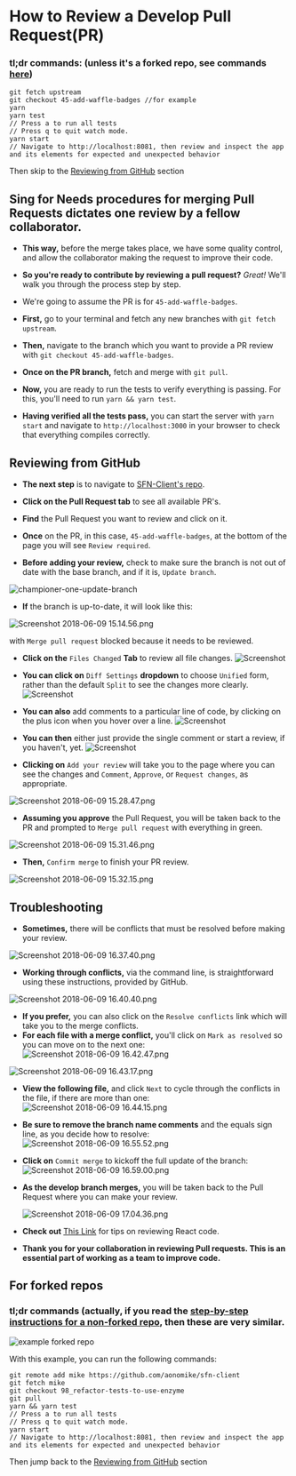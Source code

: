 # How to Review a Develop Pull Request(PR)
### tl;dr commands: (unless it's a forked repo, see commands [here](#for-forked-repos))
```
git fetch upstream
git checkout 45-add-waffle-badges //for example
yarn
yarn test
// Press a to run all tests
// Press q to quit watch mode.
yarn start
// Navigate to http://localhost:8081, then review and inspect the app and its elements for expected and unexpected behavior
```

Then skip to the [Reviewing from GitHub](#reviewing-from-github) section

## Sing for Needs procedures for merging Pull Requests dictates one review by a fellow collaborator.
  * **This way,** before the merge takes place, we have some quality control, and allow the collaborator making the request to improve their code.  

  * **So you're ready to contribute by reviewing a pull request?** *Great!* We'll walk you through the process step by step.

  * We're going to assume the PR is for `45-add-waffle-badges`.

  * **First,** go to your terminal and fetch any new branches with `git fetch upstream`.

  * **Then,** navigate to the branch which you want to provide a PR review with `git checkout 45-add-waffle-badges`.

  * **Once on the PR branch,** fetch and merge with `git pull`.

  * **Now,** you are ready to run the tests to verify everything is passing. For this, you'll need to run `yarn && yarn test`.

  * **Having verified all the tests pass,** you can start the server with `yarn start` and navigate to `http://localhost:3000` in your browser to check that everything compiles correctly.

## Reviewing from GitHub
  * **The next step** is to navigate to  [SFN-Client's repo](https://github.com/AgileVentures/sfn-client).

  * **Click on the Pull Request tab** to see all available PR's.

  * **Find** the Pull Request you want to review and click on it.

  * **Once** on the PR, in this case, `45-add-waffle-badges`, at the bottom of the page you will see `Review required`.

  * **Before adding your review,** check to make sure the branch is not out of date with the base branch, and if it is, `Update branch`.  

  ![championer-one-update-branch](https://dl.dropbox.com/s/b2tliy2md6vwlns/championer-one-update-branch.png?dl=0)

  * **If** the branch is up-to-date, it will look like this:

  ![Screenshot 2018-06-09 15.14.56.png](https://waffleio-direct-uploads-production.s3.amazonaws.com/uploads/57e387b76082a50f00d31003/125516c66e82c728ace21e0d46db978826878dba87e6ab03f60da1cc6416713e795de37a25cbb27cf1172d43434d0eee1e020a17b8eb8339a3e43c71895f58ead0695926cf6911acb08b17b606ba20de5d99a4fedb1294b7607caddecd5d340c041183fe5837a89c43ca59f64be8485cb65e.png)

  with `Merge pull request` blocked because it needs to be reviewed.

  * **Click on the** `Files Changed` **Tab** to review all file changes.
  ![Screenshot](https://user-images.githubusercontent.com/11988089/52914523-5523d780-32c1-11e9-9564-cf51bab924a6.png)

  * **You can click on** `Diff Settings` **dropdown** to choose `Unified` form, rather than the default `Split` to see the changes more clearly.
  ![Screenshot](https://user-images.githubusercontent.com/11988089/52914564-e430ef80-32c1-11e9-81ce-99142cd222a6.png)

  * **You can also** add comments to a particular line of code, by clicking on the plus icon when you hover over a line.
  ![Screenshot](https://user-images.githubusercontent.com/11988089/52914657-08410080-32c3-11e9-9a0f-b73a891acf44.png)

  * **You can then** either just provide the single comment or start a review, if you haven't, yet.
  ![Screenshot](https://user-images.githubusercontent.com/11988089/52914665-2444a200-32c3-11e9-95d3-113a56dc4884.png)

  * **Clicking on** `Add your review` will take you to the page where you can see the changes and `Comment`, `Approve`, or `Request changes`, as appropriate.

  ![Screenshot 2018-06-09 15.28.47.png](https://waffleio-direct-uploads-production.s3.amazonaws.com/uploads/57e387b76082a50f00d31003/125516c66e82c728ace21e0d46db978826878dba87e6ab03f60da1cc6416713e795de37a25cbb170f1162c43434d0eee1e020a17b8eb8339a3e43c71895f58ead0695926cf6911acb08b17b606ba20de5d99a4fedb1294b7607caddecd5d340c041183fe5837a89c43ca59f64be84c57b65e.png)

  * **Assuming you approve** the Pull Request, you will be taken back to the PR and prompted to `Merge pull request` with everything in green.

  ![Screenshot 2018-06-09 15.31.46.png](https://waffleio-direct-uploads-production.s3.amazonaws.com/uploads/57e387b76082a50f00d31003/125516c66e82c728ace21e0d46db978826878dba87e6ab03f60da1cc6416713e795de37a25cbb079f1162d43434d0eee1e020a17b8eb8339a3e43c71895f58ead0695926cf6911acb08b17b606ba20de5d99a4fedb1294b7607caddecd5d340c041083fe5837a89c43ca59f64ae14450b65e.png)

  * **Then,** `Confirm merge` to finish your PR review.

  ![Screenshot 2018-06-09 15.32.15.png](https://waffleio-direct-uploads-production.s3.amazonaws.com/uploads/57e387b76082a50f00d31003/125516c66e82c728ace21e0d46db978826878dba87e6ab03f60da1cc6416713e795de37a25cbb07af1132e43434d0eee1e020a17b8eb8339a3e43c71895f58ead0695926cf6911acb08b17b606ba20de5d99a4fedb1294b7607caddecd5d340c041183fe5837a89c43ca59f64be84a51b65e.png)
## Troubleshooting  
  * **Sometimes,** there will be conflicts that must be resolved before making your review.

  ![Screenshot 2018-06-09 16.37.40.png](https://waffleio-direct-uploads-production.s3.amazonaws.com/uploads/57e387b76082a50f00d31003/125516c66e82c728ace21e0d46db978826878dba87e6ab03f60da1cc6416713e795de37a26cbb07ff1162b43434d0eee1e020a17b8eb8339a3e43c71895f58ead0695926cf6911acb08b17b606ba20de5d99a4fedb1294b7607caddecd5d340c041083fe5837a89c43ca59f64be84c54b65e.png)

  * **Working through conflicts,** via the command line, is straightforward using these instructions, provided by GitHub.

  ![Screenshot 2018-06-09 16.40.40.png](https://waffleio-direct-uploads-production.s3.amazonaws.com/uploads/57e387b76082a50f00d31003/125516c66e82c728ace21e0d46db978826878dba87e6ab03f60da1cc6416713e795de37a26cbb778f1162b43434d0eee1e020a17b8eb8339a3e43c71895f58ead0695926cf6911acb08b17b606ba20de5d99a4fedb1294b7607caddecd5d340c041183fe5837a89c43ca59f64be84456b65e.png)

  * **If you prefer,** you can also click on the `Resolve conflicts` link which will take you to the merge conflicts.
  * **For each file with a merge conflict,** you'll click on `Mark as resolved` so you can move on to the next one:
  ![Screenshot 2018-06-09 16.42.47.png](https://waffleio-direct-uploads-production.s3.amazonaws.com/uploads/57e387b76082a50f00d31003/125516c66e82c728ace21e0d46db978826878dba87e6ab03f60da1cc6416713e795de37a26cbb77af1162c43434d0eee1e020a17b8eb8339a3e43c71895f58ead0695926cf6911acb08b17b606ba20de5d99a4fedb1294b7607caddecd5d340c041183fe5837a89c43ca59f64be84b50b65e.png)

  ![Screenshot 2018-06-09 16.43.17.png](https://waffleio-direct-uploads-production.s3.amazonaws.com/uploads/57e387b76082a50f00d31003/125516c66e82c728ace21e0d46db978826878dba87e6ab03f60da1cc6416713e795de37a26cbb77bf1132c43434d0eee1e020a17b8eb8339a3e43c71895f58ead0695926cf6911acb08b17b606ba20de5d99a4fedb1294b7607caddecd5d340c041183fe5837a89c43ca59f64be84450b65e.png)

  * **View the following file,** and click `Next` to cycle through the conflicts in the file, if there are more than one:
  ![Screenshot 2018-06-09 16.44.15.png](https://waffleio-direct-uploads-production.s3.amazonaws.com/uploads/57e387b76082a50f00d31003/125516c66e82c728ace21e0d46db978826878dba87e6ab03f60da1cc6416713e795de37a26cbb77cf1132e43434d0eee1e020a17b8eb8339a3e43c71895f58ead0695926cf6911acb08b17b606ba20de5d99a4fedb1294b7607caddecd5d340c041083fe5837a89c43ca59f64be8445db65e.png)

  * **Be sure to remove the branch name comments** and the equals sign line, as you decide how to resolve:
  ![Screenshot 2018-06-09 16.55.52.png](https://waffleio-direct-uploads-production.s3.amazonaws.com/uploads/57e387b76082a50f00d31003/125516c66e82c728ace21e0d46db978826878dba87e6ab03f60da1cc6416713e795de37a26cbb67df1172943434d0eee1e020a17b8eb8339a3e43c71895f58ead0695926cf6911acb08b17b606ba20de5d99a4fedb1294b7607caddecd5d340c041083fe5837a89c43ca59f64ae14452b65e.png)
  
  * **Click on** `Commit merge` to kickoff the full update of the branch:
  ![Screenshot 2018-06-09 16.59.00.png](https://waffleio-direct-uploads-production.s3.amazonaws.com/uploads/57e387b76082a50f00d31003/125516c66e82c728ace21e0d46db978826878dba87e6ab03f60da1cc6416713e795de37a26cbb671f1122b43434d0eee1e020a17b8eb8339a3e43c71895f58ead0695926cf6911acb08b17b606ba20de5d99a4fedb1294b7607caddecd5d340c041e83fe5837a89c43ca59f64be84952b65e.png)

* **As the develop branch merges,** you will be taken back to the Pull Request where you can make your review.

  ![Screenshot 2018-06-09 17.04.36.png](https://waffleio-direct-uploads-production.s3.amazonaws.com/uploads/57e387b76082a50f00d31003/125516c66e82c728ace21e0d46db978826878dba87e6ab03f60da1cc6416713e795de37a27cbb37cf1112d43434d0eee1e020a17b8eb8339a3e43c71895f58ead0695926cf6911acb08b17b606ba20de5d99a4fedb1294b7607caddecd5d340c041083fe5837a89c43ca59f64ae1445db65e.png)

* **Check out** [This Link](https://medium.com/@muthuks/here-is-the-checklist-for-reviewing-your-own-react-code-17c03761ac38) for tips on reviewing React code.

* **Thank you for your collaboration in reviewing Pull requests. This is an essential part of working as a team to improve code.**
 

## For forked repos
### tl;dr commands (actually, if you read the [step-by-step instructions for a non-forked repo](#sing-for-needs-procedures-for-merging-pull-requests-dictates-one-review-by-a-fellow-collaborator), then these are very similar.

![example forked repo](https://user-images.githubusercontent.com/11988089/54495511-522a0000-48dc-11e9-9c31-90f56af1105e.png)

With this example, you can run the following commands:
```
git remote add mike https://github.com/aonomike/sfn-client
git fetch mike
git checkout 98_refactor-tests-to-use-enzyme
git pull
yarn && yarn test
// Press a to run all tests
// Press q to quit watch mode.
yarn start
// Navigate to http://localhost:8081, then review and inspect the app and its elements for expected and unexpected behavior
```
Then jump back to the [Reviewing from GitHub](#reviewing-from-github) section
